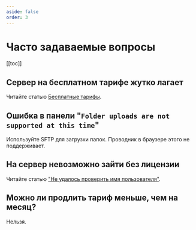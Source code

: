 ```yaml
---
aside: false
order: 3
---
```


# Часто задаваемые вопросы

[[toc]]

## Сервер на бесплатном тарифе жутко лагает
Читайте статью [Бесплатные тарифы](free). 

## Ошибка в панели "`Folder uploads are not supported at this time`"
Используйте SFTP для загрузки папок. Проводник в браузере этого не поддерживает.

## На сервер невозможно зайти без лицензии
Читайте статью ["Не удалось проверить имя пользователя"](/minecraft/online-mode).

## Можно ли продлить тариф меньше, чем на месяц?
Нельзя.